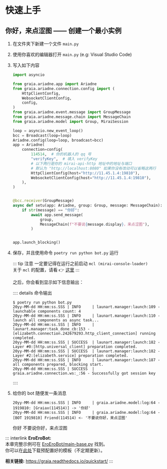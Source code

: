 # 快速上手

<h2>你好，来点涩图 —— 创建一个最小实例</h2>

1. 在文件夹下新建一个文件 `main.py`
2. 使用你喜欢的编辑器打开 `main.py` (e.g: Visual Studio Code)
3. 写入如下内容

   ```python
   import asyncio

   from graia.ariadne.app import Ariadne
   from graia.ariadne.connection.config import (
       HttpClientConfig,
       WebsocketClientConfig,
       config,
   )
   from graia.ariadne.event.message import GroupMessage
   from graia.ariadne.message.chain import MessageChain
   from graia.ariadne.model import Group, MiraiSession

   loop = asyncio.new_event_loop()
   bcc = Broadcast(loop=loop)
   Ariadne.config(loop=loop, broadcast=bcc)
   app = Ariadne(
       connection=config(
           114514,  # 你的机器人的 qq 号
           "verifyKey",  # 填入 verifyKey
           # 以下两行是你的 mirai-api-http 地址中的地址与端口
           # 默认为 "http://localhost:8080" 如果你没有改动可以省略这两行
           HttpClientConfig(host="http://11.45.1.4:19810"),
           WebsocketClientConfig(host="http://11.45.1.4:19810"),
       ),
   )


   @bcc.receiver(GroupMessage)
   async def setu(app: Ariadne, group: Group, message: MessageChain):
       if str(message) == "你好":
           await app.send_message(
               group,
               MessageChain(f"不要说{message.display}，来点涩图"),
           )


   app.launch_blocking()
   ```

4. 保存，并且使用命令 `poetry run python bot.py` 运行

   ::: tip 注意
   一定要记得在运行之前启动 `mcl (mirai-console-loader)`  
   关于 `mcl` 的配置，请看 :point_right: [这里](../before/Q&A.md#_3-关于-mirai-环境)
   :::

   之后，你会看到显示如下信息输出：

   :::: details 命令输出

   ```txt:no-line-numbers
   $ poetry run python bot.py
   20yy-MM-dd HH:mm:ss.SSS | INFO     | launart.manager:launch:109 - launchable components count: 4
   20yy-MM-dd HH:mm:ss.SSS | INFO     | launart.manager:launch:110 - launch all components as async task...
   20yy-MM-dd HH:mm:ss.SSS | INFO     | launart.manager:task_done_cb:153 - [elizabeth.connection.242679293.http_client_connection] running completed.
   20yy-MM-dd HH:mm:ss.SSS | SUCCESS  | launart.manager:launch:182 - Layer #0:[http.universal_client] preparation completed.
   20yy-MM-dd HH:mm:ss.SSS | SUCCESS  | launart.manager:launch:182 - Layer #2:[elizabeth.service] preparation completed.
   20yy-MM-dd HH:mm:ss.SSS | INFO     | launart.manager:launch:187 - all components prepared, blocking start.
   20yy-MM-dd HH:mm:ss.SSS | SUCCESS  | graia.ariadne.connection.ws:_:56 - Successfully got session key
   ```

   ::::

5. 给你的 bot 随便发一条消息

   ```txt:no-line-numbers
   20yy-MM-dd HH:mm:ss.SSS | INFO     | graia.ariadne.model:log:64 - 1919810: [Graiax(114514)] -> '你好'
   20yy-MM-dd HH:mm:ss.SSS | INFO     | graia.ariadne.model:log:64 - [BOT 1919810] Friend(114514) <- '不要说你好，来点涩图'
   ```

   <ChatWindow title="Graia Framework Community">
      <ChatMsg name="GraiaX" onright>你好</ChatMsg>
      <ChatMsg name="EroEroBot" avatar="/avatar/ero.webp">不要说你好，来点涩图</ChatMsg>
   </ChatWindow>

::: interlink
**EroEroBot:**  
本章完整示例可在 [EroEroBot/main-base.py](https://github.com/GraiaCommunity/EroEroBot/blob/master/main-base.py) 找到。  
你可以在[此处](https://github.com/GraiaCommunity/EroEroBot/releases/tag/release)下载预配置好的模板（不定期更新）。

**相关链接:** <https://graia.readthedocs.io/quickstart/>
:::

